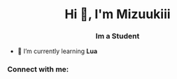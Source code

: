 <h1 align="center">Hi 👋, I'm Mizuukiii</h1>
<h3 align="center">Im a Student</h3>

- 🌱 I’m currently learning **Lua**

<h3 align="left">Connect with me:</h3>
<p align="left">
</p>

